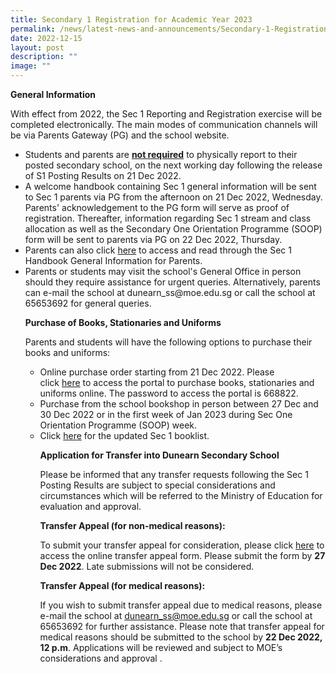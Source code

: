 ```yaml
---
title: Secondary 1 Registration for Academic Year 2023
permalink: /news/latest-news-and-announcements/Secondary-1-Registration-for-Academic-Year-2023/
date: 2022-12-15
layout: post
description: ""
image: ""
---
```

<p><strong>General Information</strong></p>

<p>With effect from 2022, the Sec 1 Reporting and Registration exercise will be completed electronically. The main modes of communication channels will be via Parents Gateway (PG) and the school website.

<ul>
<li>Students and parents are&nbsp;<strong><u>not required</u></strong>&nbsp;to physically report to their posted secondary school, on the next working day following the release of S1 Posting Results on 21 Dec 2022.  
	
<li>A welcome handbook containing Sec 1 general information will be sent to Sec 1 parents via PG from the afternoon on 21 Dec 2022, Wednesday.  Parents' acknowledgement to the PG form will serve as proof of registration. Thereafter, information regarding Sec 1 stream and class allocation as well as the Secondary One Orientation Programme (SOOP) form will be sent to parents via PG on 22 Dec 2022, Thursday.</li>
	
<li>Parents can also click <a href="https://drive.google.com/file/d/17iLL7-N3eQfGTj-_vj2fS6Crzsn4RXpp/view">here</a> to access and read through the Sec 1 Handbook General Information for Parents.
	
<li>Parents or students may visit the school's General Office in person should they require assistance for urgent queries. Alternatively, parents can e-mail the school at dunearn_ss@moe.edu.sg or call the school at 65653692 for general queries. 
<br>
<p><strong>Purchase of Books, Stationaries and Uniforms</strong></p>
<p>Parents and students will have the following options to purchase their books and uniforms:
<ul>
<li>Online purchase order starting from 21 Dec 2022. Please click&nbsp;<a href="https://dyeducation.net/">here</a>&nbsp;to access the portal to purchase books, stationaries and uniforms online. The password to access the portal is 668822.&nbsp;</li>

<li>Purchase from the school bookshop in person between 27 Dec and 30 Dec 2022 or in the first week of Jan 2023 during Sec One Orientation Programme (SOOP) week. </li>
	
<li>Click <a href="https://drive.google.com/file/d/1FfJred5rucl17ergvmMKJT3JULsx1mii/view">here</a> for the updated Sec 1 booklist.
<br>
<p><strong>Application for Transfer into Dunearn Secondary School</strong></p>
<p>Please be informed that any transfer requests following the Sec 1 Posting Results are subject to special considerations and circumstances which will be referred to the Ministry of Education for evaluation and approval. 
	
<p><strong>Transfer Appeal (for non-medical reasons):</strong></p>
<p>To submit your transfer appeal for consideration, please click <a href="https://form.gov.sg/63a11ffc234fa00012173033">here</a> to access the online transfer appeal form. Please submit the form by <strong>27 Dec 2022</strong>. Late submissions will not be considered.</p>
<p><strong>Transfer Appeal (for medical reasons):</strong></p>
<p>If you wish to submit transfer appeal due to medical reasons, please e-mail the school at <a href="mailto:dunearn_ss@moe.edu.sg">dunearn_ss@moe.edu.sg</a> or call the school at 65653692 for further assistance. Please note that transfer appeal for medical reasons should be submitted to the school by <strong>22 Dec 2022, 12 p.m</strong>. Applications will be reviewed and subject to MOE&rsquo;s considerations and approval .</p>